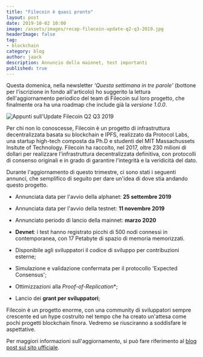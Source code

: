 ```yaml
---
title: "Filecoin è quasi pronto"
layout: post
date: 2019-10-02 10:00
image: /assets/images/recap-filecoin-update-q2-q3-2019.jpg
headerImage: false
tag:
- blockchain
category: blog
author: jaack
description: Annuncio della mainnet, test importanti
published: true
---
```


Questa domenica, nella newsletter *'Questa settimana in tre parole'* (bottone per l'iscrizione in fondo all'articolo) ho suggerito la lettura dell'aggiornamento periodico del team di Filecoin sul loro progetto, che finalmente ora ha una roadmap che include già la *versione 1.0.0*.

<img class="image" src="{{site.url}}/assets/images/recap-filecoin-update-q2-q3-2019.jpg" alt="Appunti sull'Update Filecoin Q2 Q3 2019" >

Per chi non lo conoscesse, Filecoin è un progetto di infrastruttura decentralizzata basata su blockchain e IPFS, realizzato da Protocol Labs, una startup high-tech composta da Ph.D e studenti del MIT Massachussets Insitute of Technology.
Filecoin ha raccolto, nel 2017, oltre 230 milioni di dollari per realizzare l'infrastruttura decentralizzata definitiva, con protocolli di consenso originali e in grado di garantire l'integrità e la veridicità del dato.

Durante l'aggiornamento di questo trimestre, ci sono stati i seguenti annunci, che semplifico di seguito per dare un'idea di dove stia andando questo progetto.

- Annunciata data per l'avvio della alphanet: **25 settembre 2019**
- Annunciata data per l'avvio della testnet: **11 novembre 2019**
- Annunciato periodo di lancio della mainnet: **marzo 2020**

- **Devnet**: i test hanno registrato picchi di 500 nodi connessi in contemporanea, con 17 Petabyte di spazio di memoria memorizzati.

- Disponibile agli sviluppatori il codice di sviluppo per contribuzioni esterne;
- Simulazione e validazione confermata per il protocollo 'Expected Consensus';
- Ottimizzazioni alla *Proof-of-Replication**;
- Lancio dei **grant per sviluppatori**;

Filecoin è un progetto enorme, con una community di sviluppatori sempre crescente ed un hype costruito nel tempo che ha creato un'attesa come pochi progetti blockchain finora. Vedremo se riusciranno a soddisfare le aspettative.

Per maggiori informazioni sull'aggiornamento, si può fare riferimento al [blog post sul sito ufficiale](https://filecoin.io/blog/update-2019-q2-q3/).
